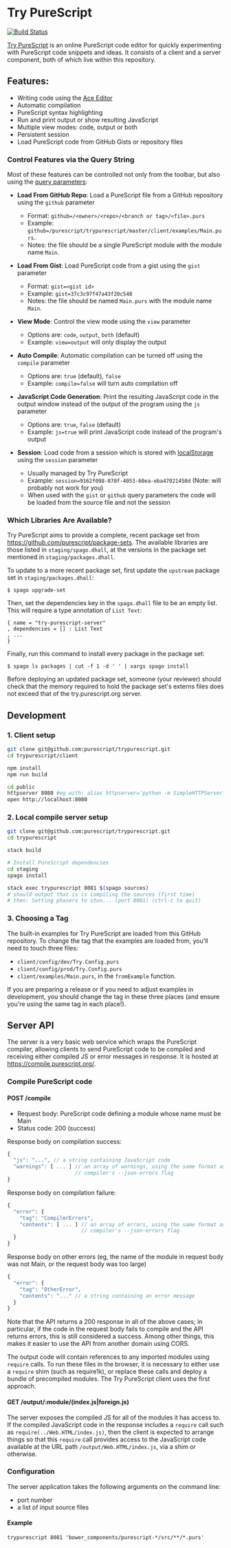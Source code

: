 # Try PureScript

[![Build Status](https://api.travis-ci.org/purescript/trypurescript.svg?branch=master)](http://travis-ci.org/purescript/trypurescript)

[Try PureScript](https://try.purescript.org) is an online PureScript code editor for quickly experimenting with PureScript code snippets and ideas. It consists of a client and a server component, both of which live within this repository.

## Features:

- Writing code using the [Ace Editor](http://ace.c9.io)
- Automatic compilation
- PureScript syntax highlighting
- Run and print output or show resulting JavaScript
- Multiple view modes: code, output or both
- Persistent session
- Load PureScript code from GitHub Gists or repository files

### Control Features via the Query String

Most of these features can be controlled not only from the toolbar, but also using the [query parameters](https://en.wikipedia.org/wiki/Query_string):

- **Load From GitHub Repo**: Load a PureScript file from a GitHub repository using the `github` parameter
    - Format: `github=/<owner>/<repo>/<branch or tag>/<file>.purs`
    - Example: `github=/purescript/trypurescript/master/client/examples/Main.purs`.
    - Notes: the file should be a single PureScript module with the module name `Main`.

- **Load From Gist**: Load PureScript code from a gist using the `gist` parameter
    - Format: `gist=<gist id>`
    - Example: `gist=37c3c97f47a43f20c548`
    - Notes: the file should be named `Main.purs` with the module name `Main`.

- **View Mode**: Control the view mode using the `view` parameter
    - Options are: `code`, `output`, `both` (default)
    - Example: `view=output` will only display the output

- **Auto Compile**: Automatic compilation can be turned off using the `compile` parameter
    - Options are: `true` (default), `false`
    - Example: `compile=false` will turn auto compilation off

- **JavaScript Code Generation**: Print the resulting JavaScript code in the output window instead of the output of the program using the `js` parameter
    - Options are: `true`, `false` (default)
    - Example: `js=true` will print JavaScript code instead of the program's output

- **Session**: Load code from a session which is stored with [localStorage](https://developer.mozilla.org/en-US/docs/Web/API/Window/localStorage) using the `session` parameter
    - Usually managed by Try PureScript
    - Example: `session=9162f098-070f-4053-60ea-eba47021450d` (Note: will probably not work for you)
    - When used with the `gist` or `github` query parameters the code will be loaded from the source file and not the session

### Which Libraries Are Available?

Try PureScript aims to provide a complete, recent package set from <https://github.com/purescript/package-sets>. The available libraries are those listed in `staging/spago.dhall`, at the versions in the package set mentioned in `staging/packages.dhall`.

To update to a more recent package set, first update the `upstream` package set in `staging/packages.dhall`:

```
$ spago upgrade-set
```

Then, set the dependencies key in the `spago.dhall` file to be an empty list. This will require a type annotation of `List Text`:

```dhall
{ name = "try-purescript-server"
, dependencies = [] : List Text
, ...
}
```

Finally, run this command to install every package in the package set:

```
$ spago ls packages | cut -f 1 -d ' ' | xargs spago install
```

Before deploying an updated package set, someone (your reviewer) should check that the memory required to hold the package set's externs files does not exceed that of the try.purescript.org server.

## Development

### 1. Client setup

```sh
git clone git@github.com:purescript/trypurescript.git
cd trypurescript/client

npm install
npm run build

cd public
httpserver 8080 #eg with: alias httpserver='python -m SimpleHTTPServer'
open http://localhost:8080
```

### 2. Local compile server setup

```sh
git clone git@github.com:purescript/trypurescript.git
cd trypurescript

stack build

# Install PureScript dependencies
cd staging
spago install

stack exec trypurescript 8081 $(spago sources)
# should output that is is compiling the sources (first time)
# then: Setting phasers to stun... (port 8081) (ctrl-c to quit)
```

### 3. Choosing a Tag

The built-in examples for Try PureScript are loaded from this GitHub repository. To change the tag that the examples are loaded from, you'll need to touch three files:

* `client/config/dev/Try.Config.purs`
* `client/config/prod/Try.Config.purs`
* `client/examples/Main.purs`, in the `fromExample` function.

If you are preparing a release or if you need to adjust examples in development, you should change the tag in these three places (and ensure you're using the same tag in each place!).

## Server API

The server is a very basic web service which wraps the PureScript compiler, allowing clients to send PureScript code to be compiled and receiving either compiled JS or error messages in response.
It is hosted at <https://compile.purescript.org/>.

### Compile PureScript code

#### POST /compile

- Request body: PureScript code defining a module whose name must be Main
- Status code: 200 (success)

Response body on compilation success:

```javascript
{
  "js": "...", // a string containing JavaScript code
  "warnings": [ ... ] // an array of warnings, using the same format as the
                      // compiler's --json-errors flag
}
```

Response body on compilation failure:

```javascript
{
  "error": {
    "tag": "CompilerErrors",
    "contents": [ ... ] // an array of errors, using the same format as the
                        // compiler's --json-errors flag
  }
}
```

Response body on other errors (eg, the name of the module in request body was not Main, or the request body was too large)

```javascript
{
  "error": {
    "tag": "OtherError",
    "contents": "..." // a string containing an error message
  }
}
```

Note that the API returns a 200 response in all of the above cases; in particular, if the code in the request body fails to compile and the API returns errors, this is still considered a success.
Among other things, this makes it easier to use the API from another domain using CORS.

The output code will contain references to any imported modules using `require` calls.
To run these files in the browser, it is necessary to either use a `require` shim (such as require1k), or replace these calls and deploy a bundle of precompiled modules.
The Try PureScript client uses the first approach.

#### GET /output/:module/(index.js|foreign.js)

The server exposes the compiled JS for all of the modules it has access to.
If the compiled JavaScript code in the response includes a `require` call such as `require(../Web.HTML/index.js)`, then the client is expected to arrange things so that this `require` call provides access to the JavaScript code available at the URL path `/output/Web.HTML/index.js`, via a shim or otherwise.

### Configuration

The server application takes the following arguments on the command line:

- port number
- a list of input source files

#### Example

    trypurescript 8081 'bower_components/purescript-*/src/**/*.purs'
